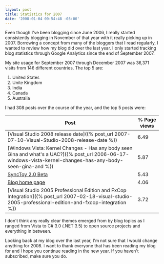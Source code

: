 ```yaml
---
layout: post
title: Statistics for 2007
date: '2008-01-04 00:54:48 -05:00'
---
```


Even though I've been blogging since June 2006, I really started consistently blogging in November of that year with it really picking up in 2007. Borrowing a concept from many of the bloggers that I read regularly, I wanted to review how my blog did over the last year. I only started tracking blog statistics through Google Analytics since the end of September 2007.

My site usage for September 2007 through December 2007 was 36,371 visits from 146 different countries. The top 5 are:

1.  United States
2.  Unite Kingdom
3.  India
4.  Canada
5.  Australia 

I had 308 posts over the course of the year, and the top 5 posts were:

|**Post**|**% Page views**|
|--------|----------------|
|[Visual Studio 2008 release date]({% post_url 2007-07-10-Visual-Studio-2008-release-date %})|6.49|
|[Windows Vista: Kernel Changes - Has any body seen Gina and what's a UAC?]({% post_url 2006-06-17-windows-vista-kernel-changes-has-any-body-seen-gina-and %})|5.87|
|[SyncToy 2.0 Beta](/2007/2007-10-26-SyncToy-2.0-Beta)|5.43|
|[Blog home page](http://geekswithblogs.net/sdorman/)|4.06|
|[Visual Studio 2005 Professional Edition and FxCop Integration]({% post_url 2007-02-18-visual-studio-2005-professional-edition-and-fxcop-integration %})|3.72|

I don't think any really clear themes emerged from by blog topics as I ranged from Vista to C# 3.0 (.NET 3.5) to open source projects and everything in between. 

Looking back at my blog over the last year, I'm not sure that I would change anything for 2008. I want to thank everyone that has been reading my blog for and I hope you continue reading in the new year. If you haven't subscribed, make sure you do.
